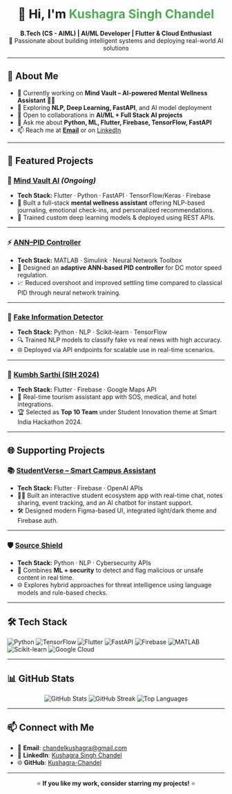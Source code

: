 <h1 align="center">👋 Hi, I'm <span style="color:#4CAF50">Kushagra Singh Chandel</span></h1>

<p align="center">
  <b>B.Tech (CS - AIML) | AI/ML Developer | Flutter & Cloud Enthusiast</b><br>
  🚀 Passionate about building intelligent systems and deploying real-world AI solutions
</p>

---

## 🧠 About Me
- 🔭 Currently working on **Mind Vault – AI-powered Mental Wellness Assistant** 🧠✨  
- 🌱 Exploring **NLP, Deep Learning, FastAPI**, and AI model deployment  
- 🤝 Open to collaborations in **AI/ML + Full Stack AI projects**  
- 💬 Ask me about **Python, ML, Flutter, Firebase, TensorFlow, FastAPI**  
- 📫 Reach me at **[Email](mailto:chandelkushagra@gmail.com)** or on [LinkedIn](https://www.linkedin.com/in/kushagra-singh-chandel)

---

## 🚀 Featured Projects  

### 🧠 [Mind Vault AI](https://github.com/Kushagra-Chandel/MindVault-AI) *(Ongoing)*  
- **Tech Stack:** Flutter · Python · FastAPI · TensorFlow/Keras · Firebase  
- 📝 Built a full-stack **mental wellness assistant** offering NLP-based journaling, emotional check-ins, and personalized recommendations.  
- 🧠 Trained custom deep learning models & deployed using REST APIs.

---

### ⚡ [ANN–PID Controller](https://github.com/Kushagra-Chandel/ANN-PID-Controller)  
- **Tech Stack:** MATLAB · Simulink · Neural Network Toolbox  
- 🤖 Designed an **adaptive ANN-based PID controller** for DC motor speed regulation.  
- 📈 Reduced overshoot and improved settling time compared to classical PID through neural network training.

---

### 📰 [Fake Information Detector](https://github.com/Kushagra-Chandel/Fake-Information-Detector)  
- **Tech Stack:** Python · NLP · Scikit-learn · TensorFlow  
- 🔍 Trained NLP models to classify fake vs real news with high accuracy.  
- 🌐 Deployed via API endpoints for scalable use in real-time scenarios.

---

### 🧭 [Kumbh Sarthi (SIH 2024)](https://github.com/Kushagra-Chandel/KUMBH-_SARTHI)  
- **Tech Stack:** Flutter · Firebase · Google Maps API  
- 📍 Real-time tourism assistant app with SOS, medical, and hotel integrations.  
- 🏆 Selected as **Top 10 Team** under Student Innovation theme at Smart India Hackathon 2024.

---

## 🌐 Supporting Projects  

### 📚 [StudentVerse – Smart Campus Assistant](https://github.com/Kushagra-Chandel/StudentVerse)  
- **Tech Stack:** Flutter · Firebase · OpenAI APIs  
- 👨‍🎓 Built an interactive student ecosystem app with real-time chat, notes sharing, event tracking, and an AI chatbot for instant support.  
- 🛠️ Designed modern Figma-based UI, integrated light/dark theme and Firebase auth.

---

### 🛡️ [Source Shield](https://github.com/Kushagra-Chandel/Source-Shield)  
- **Tech Stack:** Python · NLP · Cybersecurity APIs  
- 🧠 Combines **ML + security** to detect and flag malicious or unsafe content in real time.  
- 🌐 Explores hybrid approaches for threat intelligence using language models and rule-based checks.

---

## 🛠 Tech Stack  

![Python](https://img.shields.io/badge/Python-FFD43B?style=for-the-badge&logo=python&logoColor=blue)
![TensorFlow](https://img.shields.io/badge/TensorFlow-FF6F00?style=for-the-badge&logo=tensorflow&logoColor=white)
![Flutter](https://img.shields.io/badge/Flutter-02569B?style=for-the-badge&logo=flutter&logoColor=white)
![FastAPI](https://img.shields.io/badge/FastAPI-009688?style=for-the-badge&logo=fastapi&logoColor=white)
![Firebase](https://img.shields.io/badge/Firebase-FFCA28?style=for-the-badge&logo=firebase&logoColor=black)
![MATLAB](https://img.shields.io/badge/MATLAB-orange?style=for-the-badge&logo=mathworks&logoColor=white)
![Scikit-learn](https://img.shields.io/badge/Scikit--learn-F7931E?style=for-the-badge&logo=scikit-learn&logoColor=white)
![Google Cloud](https://img.shields.io/badge/Google%20Cloud-4285F4?style=for-the-badge&logo=google-cloud&logoColor=white)

---

## 📊 GitHub Stats  

<p align="center">
  <img src="https://github-readme-stats.vercel.app/api?username=Kushagra-Chandel&show_icons=true&theme=radical" alt="GitHub Stats" />
  <img src="https://github-readme-streak-stats.herokuapp.com/?user=Kushagra-Chandel&theme=radical" alt="GitHub Streak" />
  <img src="https://github-readme-stats.vercel.app/api/top-langs/?username=Kushagra-Chandel&layout=compact&theme=radical" alt="Top Languages" />
</p>

---

## 📫 Connect with Me  
- 📧 **Email**: [chandelkushagra@gmail.com](mailto:chandelkushagra@gmail.com)  
- 💼 **LinkedIn**: [Kushagra Singh Chandel](https://www.linkedin.com/in/kushagra-singh-chandel)  
- 🌐 **GitHub**: [Kushagra-Chandel](https://github.com/Kushagra-Chandel)  

---

<p align="center">
  ⭐ <b>If you like my work, consider starring my projects!</b> ⭐
</p>
